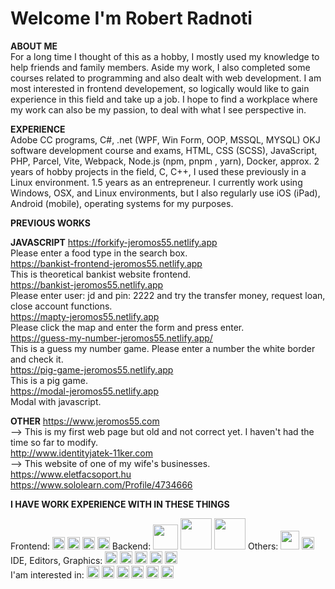 # Welcome I'm Robert Radnoti

**ABOUT ME**<br>
For a long time I thought of this as a hobby, I mostly used my knowledge to help friends and family members. Aside my work, I also completed some courses related to 
programming and also dealt with web development. I am most interested in frontend developement, so logically would like to gain experience in this field and take up a job. I hope to find a workplace where my work can also be my passion, to deal with what I see perspective in.

**EXPERIENCE**<br>
Adobe CC programs, C#, .net (WPF, Win Form, OOP, MSSQL, MYSQL) OKJ software development course and exams, HTML, CSS (SCSS), JavaScript, PHP, Parcel, Vite, Webpack, Node.js (npm, pnpm , yarn), Docker, approx. 2 years of hobby projects in the field, C, C++, I used these previously in a Linux environment. 1.5 years as an entrepreneur. I currently work using Windows, OSX, and Linux environments, but I also regularly use iOS (iPad), Android (mobile), operating systems for my purposes.

**PREVIOUS WORKS**<br>

**JAVASCRIPT**
https://forkify-jeromos55.netlify.app  <br> Please enter a food type in the search box. <br>
https://bankist-frontend-jeromos55.netlify.app  <br> This is theoretical bankist website frontend.  <br>
https://bankist-jeromos55.netlify.app  <br> Please enter user: jd and pin: 2222 and try the transfer money, request loan, close account functions.  <br>
https://mapty-jeromos55.netlify.app  <br> Please click the map and enter the form and press enter.  <br>
https://guess-my-number-jeromos55.netlify.app/  <br>This is a guess my number game. Please enter a number the white border and check it.  <br>
https://pig-game-jeromos55.netlify.app  <br> This is a pig game.  <br>
https://modal-jeromos55.netlify.app  <br> Modal with javascript. <br>

**OTHER**
https://www.jeromos55.com <br> --> This is my first web page but old and not correct yet. I haven't had the time so far to modify.  <br>
http://www.identityjatek-11ker.com <br> --> This website of one of my wife's businesses.  <br>
https://www.eletfacsoport.hu <br>
https://www.sololearn.com/Profile/4734666 <br>

**I HAVE WORK EXPERIENCE WITH IN THESE THINGS**

Frontend: <a href="https://html.spec.whatwg.org/multipage/" target="_blank"><img src="https://cdn.jsdelivr.net/gh/devicons/devicon/icons/html5/html5-plain-wordmark.svg" height="20" width="20"/></a>
<a href="https://developer.mozilla.org/en-US/docs/Web/CSS" target="_blank"><img src="https://cdn.jsdelivr.net/gh/devicons/devicon/icons/css3/css3-plain-wordmark.svg" height="20" width="20"/></a>
<a href="https://getbootstrap.com/" target="_blank"><img src="https://cdn.jsdelivr.net/gh/devicons/devicon/icons/bootstrap/bootstrap-plain-wordmark.svg" height="20" width="20"/></a>
<a href="https://developer.mozilla.org/en-US/docs/Web/JavaScript/Guide" target="_blank"> <img src="https://cdn.jsdelivr.net/gh/devicons/devicon/icons/javascript/javascript-original.svg" height="20" width="20"/></a> Backend: <a href="https://www.php.net/" target="_blank"><img src="https://cdn.jsdelivr.net/gh/devicons/devicon/icons/php/php-plain.svg" height="40" width="40"/></a>
<a href="https://www.mysql.com/" target="_blank"><img src="https://cdn.jsdelivr.net/gh/devicons/devicon/icons/mysql/mysql-plain-wordmark.svg"  height="50" width="50"/></a>
<a href="https://nodejs.org/en/" target="_blank"><img src="https://cdn.jsdelivr.net/gh/devicons/devicon/icons/nodejs/nodejs-plain-wordmark.svg" height="50" width="50"/></a> Others: <a href="https://www.gnu.org/software/bash/" target="_blank"><img src="https://cdn.jsdelivr.net/gh/devicons/devicon/icons/bash/bash-original.svg" height="30" width="30"/></a>
<a href="https://github.com/" target="_blank"><img src="https://cdn.jsdelivr.net/gh/devicons/devicon/icons/git/git-plain.svg" height="20" width="20"/></a> IDE, Editors, Graphics: <a href="https://code.visualstudio.com/" target="_blank"><img src="https://cdn.jsdelivr.net/gh/devicons/devicon/icons/vscode/vscode-original.svg" height="20" width="20"/></a>
<a href="https://visualstudio.microsoft.com/vs/" target="_blank"><img src="https://cdn.jsdelivr.net/gh/devicons/devicon/icons/visualstudio/visualstudio-plain.svg" height="20" width="20"/></a>
<a href="https://github.blog/2022-06-08-sunsetting-atom/" target="_blank"><img src="https://cdn.jsdelivr.net/gh/devicons/devicon/icons/atom/atom-original.svg" height="20" width="20"/></a>
<a href="https://www.adobe.com/hu/products/illustrator.html" target="_blank"><img src="https://cdn.jsdelivr.net/gh/devicons/devicon/icons/illustrator/illustrator-plain.svg" height="20" width="20"/></a>
<a href="https://www.adobe.com/hu/products/photoshop.html" target="_blank"><img src="https://cdn.jsdelivr.net/gh/devicons/devicon/icons/photoshop/photoshop-plain.svg"  height="20" width="20"/></a><br>
I'am interested in: <a href="https://reactjs.org/" target="_blank"><img src="https://cdn.jsdelivr.net/gh/devicons/devicon/icons/react/react-original.svg" height="20" width="20"/></a>
<a href="https://nodejs.org/en/" target="_blank"><img src="https://cdn.jsdelivr.net/gh/devicons/devicon/icons/nodejs/nodejs-original.svg" height="20" width="20"/></a>
<a href="https://jquery.com/" target="_blank"><img src="https://cdn.jsdelivr.net/gh/devicons/devicon/icons/jquery/jquery-plain-wordmark.svg" height="20" width="20"/></a>
<a href="https://www.typescriptlang.org/" target="_blank"><img src="https://cdn.jsdelivr.net/gh/devicons/devicon/icons/typescript/typescript-plain.svg" height="20" width="20"/></a>
<a href="https://sass-lang.com/" target="_blank"><img src="https://cdn.jsdelivr.net/gh/devicons/devicon/icons/sass/sass-original.svg" height="20" width="20"/></a>
<a href="https://developer.mozilla.org/en-US/docs/Web/JavaScript/Guide" target="_blank"><img src="https://cdn.jsdelivr.net/gh/devicons/devicon/icons/javascript/javascript-plain.svg" height="20" width="20"/></a>


          
<!--- https://devicon.dev/ 
<a href="xxxxxxx" target="_blank"> </a>
height="40" width="40"
--->
